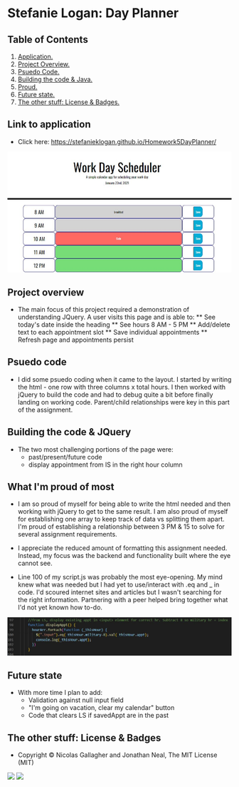 # Stefanie Logan: Day Planner

## Table of Contents
1. [ Application. ](#application)
2. [ Project Overview. ](#overview)
3. [ Psuedo Code. ](#psuedo)
4. [ Building the code & Java. ](#code)
5. [ Proud. ](#proud)
6. [ Future state. ](#future)
7. [ The other stuff: License & Badges. ](#streetcred)


<a name="application"></a>
## Link to application

* Click here: https://stefanieklogan.github.io/Homework5DayPlanner/

![Homepage image](https://github.com/stefanieklogan/Homework5DayPlanner/blob/main/assets/Photos/homepage.JPG)

<a name="overview"></a>
## Project overview

* The main focus of this project required a demonstration of understanding JQuery. A user visits this page and is able to:
** See today's date inside the heading
** See hours 8 AM - 5 PM
** Add/delete text to each appointment slot
** Save individual appointments
** Refresh page and appointments persist

<a name="psuedo"></a>
## Psuedo code

* I did some psuedo coding when it came to the layout. I started by writing the html - one row with three columns x total hours. I then worked with jQuery to build the code and had to debug quite a bit before finally landing on working code. Parent/child relationships were key in this part of the assignment.

<a name="code"></a>
## Building the code & JQuery

* The two most challenging portions of the page were:
    * past/present/future code
    * display appointment from lS in the right hour column

<a name="proud"></a>
## What I'm proud of most

* I am so proud of myself for being able to write the html needed and then working with jQuery to get to the same result. I am also proud of myself for establishing one array to keep track of data vs splitting them apart. I'm proud of establishing a relationship between 3 PM & 15 to solve for several assignment requirements.

* I appreciate the reduced amount of formatting this assignment needed. Instead, my focus was the backend and functionality built where the eye cannot see.

* Line 100 of my script.js was probably the most eye-opening. My mind knew what was needed but I had yet to use/interact with .eq and _ in code. I'd scoured internet sites and articles but I wasn't searching for the right information. Partnering with a peer helped bring together what I'd not yet known how to-do.

![JS code image](https://github.com/stefanieklogan/Homework5DayPlanner/blob/main/assets/Photos/line100.JPG)

<a name="future"></a>
## Future state

* With more time I plan to add: 
    * Validation against null input field
    * "I'm going on vacation, clear my calendar" button
    * Code that clears LS if savedAppt are in the past

<a name="streetcred"></a>
## The other stuff: License & Badges

* Copyright © Nicolas Gallagher and Jonathan Neal, The MIT License (MIT)

<img src="https://img.shields.io/badge/html5%20-%23E34F26.svg?&style=for-the-badge&logo=html5&logoColor=white"/>

<img src="https://img.shields.io/badge/css3%20-%231572B6.svg?&style=for-the-badge&logo=css3&logoColor=white"/>
